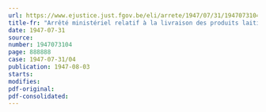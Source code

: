 ```yaml
---
url: https://www.ejustice.just.fgov.be/eli/arrete/1947/07/31/1947073104/justel
title-fr: "Arrêté ministériel relatif à la livraison des produits laitiers"
date: 1947-07-31
source:
number: 1947073104
page: 888888
case: 1947-07-31/04
publication: 1947-08-03
starts:
modifies:
pdf-original:
pdf-consolidated:
---
```


